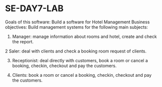 # SE-DAY7-LAB



Goals of this software: Build a software for Hotel Management
Business objectives: Build management systems for the following main subjects:
1. Manager: manage information about rooms and hotel, create and check the report.

2 Saler: deal with clients and check a booking room request of clients.

3. Receptionist: deal directly with customers, book a room or cancel a booking, checkin, checkout and pay the customers.

4. Clients: book a room or cancel a booking, checkin, checkout and pay the customers.

